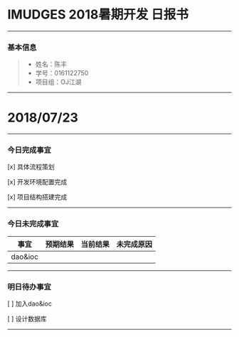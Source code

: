 # IMUDGES 2018暑期开发 日报书

--------

### 基本信息
> * 姓名：陈丰
> * 学号：0161122750
> * 项目组：OJ江湖

--------

# 2018/07/23

--------

### 今日完成事宜
 [x] 具体流程策划

 [x] 开发环境配置完成
 
 [x] 项目结构搭建完成
 

------
### 今日未完成事宜


| 事宜 |预期结果| 当前结果 | 未完成原因 | 
| -------- | -----: | -----: | :----: |
| dao&ioc|  | | |


-------
### 明日待办事宜
 [ ] 加入dao&ioc
 
 [ ] 设计数据库
 
--------
